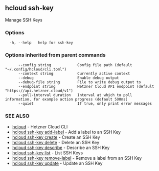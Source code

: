 ## hcloud ssh-key

Manage SSH Keys

### Options

```
  -h, --help   help for ssh-key
```

### Options inherited from parent commands

```
      --config string            Config file path (default "~/.config/hcloud/cli.toml")
      --context string           Currently active context
      --debug                    Enable debug output
      --debug-file string        File to write debug output to
      --endpoint string          Hetzner Cloud API endpoint (default "https://api.hetzner.cloud/v1")
      --poll-interval duration   Interval at which to poll information, for example action progress (default 500ms)
      --quiet                    If true, only print error messages
```

### SEE ALSO

* [hcloud](hcloud.md)	 - Hetzner Cloud CLI
* [hcloud ssh-key add-label](hcloud_ssh-key_add-label.md)	 - Add a label to an SSH Key
* [hcloud ssh-key create](hcloud_ssh-key_create.md)	 - Create an SSH Key
* [hcloud ssh-key delete](hcloud_ssh-key_delete.md)	 - Delete an SSH Key
* [hcloud ssh-key describe](hcloud_ssh-key_describe.md)	 - Describe an SSH Key
* [hcloud ssh-key list](hcloud_ssh-key_list.md)	 - List SSH Keys
* [hcloud ssh-key remove-label](hcloud_ssh-key_remove-label.md)	 - Remove a label from an SSH Key
* [hcloud ssh-key update](hcloud_ssh-key_update.md)	 - Update an SSH Key
